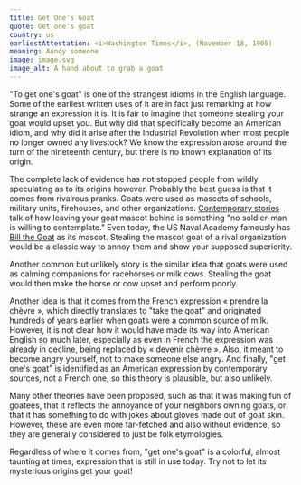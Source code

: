 ```yaml
---
title: Get One's Goat
quote: Get one's goat
country: us
earliestAttestation: <i>Washington Times</i>, (November 18, 1905)
meaning: Annoy someone
image: image.svg
image_alt: A hand about to grab a goat
---
```


"To get one's goat" is one of the strangest idioms in the English language. Some of the earliest written uses of it are in fact just remarking at how strange an expression it is. It is fair to imagine that someone stealing your goat would upset you. But why did that specifically become an American idiom, and why did it arise after the Industrial Revolution when most people no longer owned any livestock? We know the expression arose around the turn of the nineteenth century, but there is no known explanation of its origin.

The complete lack of evidence has not stopped people from wildly speculating as to its origins however. Probably the best guess is that it comes from rivalrous pranks. Goats were used as mascots of schools, military units, firehouses, and other organizations. [Contemporary stories](https://en.wikisource.org/wiki/Page:The_American_Magazine_volume_LXIV.djvu/170) talk of how leaving your goat mascot behind is something "no soldier-man is willing to contemplate." Even today, the US Naval Academy famously has [Bill the Goat](https://www.usna.edu/PAO/faq_pages/BilltheGoat.php) as its mascot. Stealing the mascot goat of a rival organization would be a classic way to annoy them and show your supposed superiority.

Another common but unlikely story is the similar idea that goats were used as calming companions for racehorses or milk cows. Stealing the goat would then make the horse or cow upset and perform poorly.

Another idea is that it comes from the French expression « <span lang="fr">prendre la chèvre</span> », which directly translates to "take the goat" and originated hundreds of years earlier when goats were a common source of milk. However, it is not clear how it would have made its way into American English so much later, especially as even in French the expression was already in decline, being replaced by « <span lang="fr">devenir chèvre</span> ». Also, it meant to become angry yourself, not to make someone else angry. And finally, "get one's goat" is identified as an American expression by contemporary sources, not a French one, so this theory is plausible, but also unlikely.

Many other theories have been proposed, such as that it was making fun of goatees, that it reflects the annoyance of your neighbors owning goats, or that it has something to do with jokes about gloves made out of goat skin. However, these are even more far-fetched and also without evidence, so they are generally considered to just be folk etymologies.

Regardless of where it comes from, "get one's goat" is a colorful, almost taunting at times, expression that is still in use today. Try not to let its mysterious origins get your goat!
